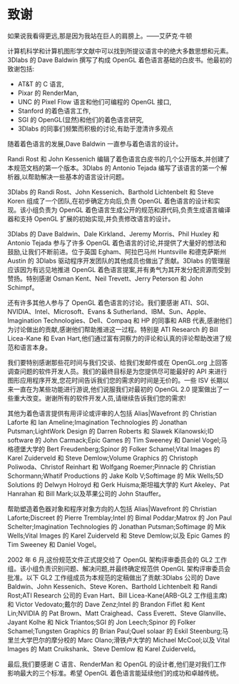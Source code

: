 # 致谢

如果说我看得更远,那是因为我站在巨人的肩膀上。——艾萨克·牛顿

计算机科学和计算机图形学文献中可以找到所提议语言中的绝大多数思想和元素。3Dlabs 的 Dave Baldwin 撰写了构成 OpenGL 着色语言基础的白皮书。他最初的致谢包括:

- AT&T 的 C 语言,
- Pixar 的 RenderMan,
- UNC 的 Pixel Flow 语言和他们可编程的 OpenGL 接口,
- Stanford 的着色语言工作,
- SGI 的 OpenGL(显然)和他们的着色语言研究,
- 3Dlabs 的同事们频繁而积极的讨论,有助于澄清许多观点

随着着色语言的发展,Dave Baldwin 一直参与着色语言的设计。

Randi Rost 和 John Kessenich 编辑了着色语言白皮书的几个公开版本,并创建了本规范文档的第一个版本。3Dlabs 的 Antonio Tejada 编写了该语言的第一个解析器,以帮助解决一些基本的语言设计问题。

3Dlabs 的 Randi Rost、John Kessenich、Barthold Lichtenbelt 和 Steve Koren 组成了一个团队,在初步确定方向后,负责 OpenGL 着色语言的设计和实现。该小组负责为 OpenGL 着色语言生成公开的规范和源代码,负责生成语言编译器和支持 OpenGL 扩展的初始实现,并负责修改语言的设计。

3Dlabs 的 Dave Baldwin、Dale Kirkland、Jeremy Morris、Phil Huxley 和 Antonio Tejada 参与了许多 OpenGL 着色语言的讨论,并提供了大量好的想法和鼓励,让我们不断前进。位于英国 Egham、阿拉巴马州 Huntsville 和德克萨斯州 Austin 的 3Dlabs 驱动程序开发团队的其他成员也做出了贡献。3Dlabs 的管理层应该因为有远见地推进 OpenGL 着色语言提案,并有勇气为其开发分配资源而受到赞扬。特别感谢 Osman Kent、Neil Trevett、Jerry Peterson 和 John Schimpf。

还有许多其他人参与了 OpenGL 着色语言的讨论。我们要感谢 ATI、SGI、NVIDIA、Intel、Microsoft、Evans & Sutherland、IBM、Sun、Apple、Imagination Technologies、Dell、Compaq 和 HP 的同事和 ARB 代表,感谢他们为讨论做出的贡献,感谢他们帮助推进这一过程。特别是 ATI Research 的 Bill Licea-Kane 和 Evan Hart,他们通过富有洞察力的评论和认真的评论帮助改进了规范和语言本身。

我们要特别感谢那些花时间与我们交谈、给我们发邮件或在 OpenGL.org 上回答调查问题的软件开发人员。我们的最终目标是为您提供尽可能最好的 API 来进行图形应用程序开发,您花时间告诉我们您的需求的时间是无价的。一些 ISV 长期以来一直在为某些功能进行游说,他们说服我们对最初的 OpenGL 2.0 提案做出了一些重大改变。谢谢所有的软件开发人员,请继续告诉我们您的需求!

其他为着色语言提供有用评论或评审的人包括 Alias|Wavefront 的 Christian Laforte 和 Ian Ameline;Imagination Technologies 的 Jonathan Putsman;LightWork Design 的 Darren Roberts 和 Slawek Kilanowski;ID software 的 John Carmack;Epic Games 的 Tim Sweeney 和 Daniel Vogel;马格德堡大学的 Bert Freudenberg;Spinor 的 Folker Schamel;Vital Images 的 Karel Zuiderveld 和 Steve Demlow;Volume Graphics 的 Christoph Poliwoda、Christof Reinhart 和 Wolfgang Roemer;Pinnacle 的 Christian Schormann;Whatif Productions 的 Jake Kolb V;Softimage 的 Mik Wells;5D Solutions 的 Delwyn Holroyd 和 Gerk Huisma;斯坦福大学的 Kurt Akeley、Pat Hanrahan 和 Bill Mark;以及苹果公司的 John Stauffer。

帮助塑造着色器对象和程序对象方向的人包括 Alias|Wavefront 的 Christian Laforte;Discreet 的 Pierre Tremblay;Intel 的 Bimal Poddar;Matrox 的 Jon Paul Schelter;Imagination Technologies 的 Jonathan Putsman;Softimage 的 Mik Wells;Vital Images 的 Karel Zuiderveld 和 Steve Demlow;以及 Epic Games 的 Tim Sweeney 和 Daniel Vogel。

2002 年 6 月,这份规范文件正式提交给了 OpenGL 架构评审委员会的 GL2 工作组。该小组负责识别问题、解决问题,并最终确定规范供 OpenGL 架构评审委员会批准。以下 GL2 工作组成员为本规范的定稿做出了贡献:3Dlabs 公司的 Dave Baldwin、John Kessenich、Steve Koren、Barthold Lichtenbelt 和 Randi Rost;ATI Research 公司的 Evan Hart、Bill Licea-Kane(ARB-GL2 工作组主席)和 Victor Vedovato;戴尔的 Dave Zenz;Intel 的 Brandon Fiflet 和 Kent Lin;NVIDIA 的 Pat Brown、Matt Craighead、Cass Everett、Steve Glanville、Jayant Kolhe 和 Nick Triantos;SGI 的 Jon Leech;Spinor 的 Folker Schamel;Tungsten Graphics 的 Brian Paul;Quel solaar 的 Eskil Steenburg;马里兰大学巴尔的摩分校的 Marc Olano;滑铁卢大学的 Michael McCool;以及 Vital Images 的 Matt Cruikshank、Steve Demlow 和 Karel Zuiderveld。

最后,我们要感谢 C 语言、RenderMan 和 OpenGL 的设计者,他们是对我们工作影响最大的三个标准。希望 OpenGL 着色语言能延续他们的成功和卓越传统。
